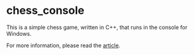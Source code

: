 # chess_console

This is a simple chess game, written in C++, that runs in the console for Windows.

For more information, please read the [article](https://www.codeproject.com/script/Articles/MemberArticles.aspx?amid=10802437).
